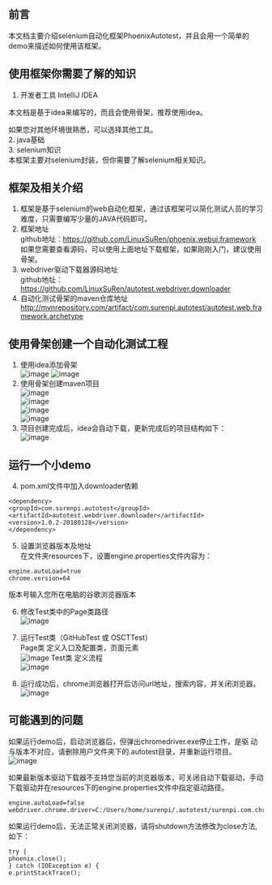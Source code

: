 ## 前言
本文档主要介绍selenium自动化框架PhoenixAutotest，并且会用一个简单的demo来描述如何使用该框架。
  
## 使用框架你需要了解的知识
1. 开发者工具 IntelliJ IDEA
     
本文档是基于idea来编写的，而且会使用骨架，推荐使用idea。
      
如果您对其他环境很熟悉，可以选择其他工具。  
2. java基础  
3. selenium知识  
本框架主要对selenium封装，但你需要了解selenium相关知识。

## 框架及相关介绍
1. 框架是基于selenium的web自动化框架，通过该框架可以简化测试人员的学习难度，只需要编写少量的JAVA代码即可。
2. 框架地址  
github地址：https://github.com/LinuxSuRen/phoenix.webui.framework  
如果您需要查看源码，可以使用上面地址下载框架，如果刚刚入门，建议使用骨架。  
3. webdriver驱动下载器源码地址  
github地址：https://github.com/LinuxSuRen/autotest.webdriver.downloader
4. 自动化测试骨架的maven仓库地址  
http://mvnrepository.com/artifact/com.surenpi.autotest/autotest.web.framework.archetype
      

## 使用骨架创建一个自动化测试工程
1. 使用idea添加骨架  
![image](http://www.pic68.com/uploads/2018/04/1(2).png)
![image](http://www.pic68.com/uploads/2018/04/2.png)  
2. 使用骨架创建maven项目  
![image](http://www.pic68.com/uploads/2018/04/3.png)  
![image](http://www.pic68.com/uploads/2018/04/4(1).png)  
![image](http://www.pic68.com/uploads/2018/04/5.png)  
![image](http://www.pic68.com/uploads/2018/04/6.png)
3. 项目创建完成后，idea会自动下载，更新完成后的项目结构如下：  
![image](http://www.pic68.com/uploads/2018/04/7.png)  

##  运行一个小demo  
4. pom.xml文件中加入downloader依赖
```
<dependency>
<groupId>com.surenpi.autotest</groupId>
<artifactId>autotest.webdriver.downloader</artifactId>
<version>1.0.2-20180128</version>
</dependency>
```
5. 设置浏览器版本及地址  
在文件夹resources下，设置engine.properties文件内容为：  
```
engine.autoLoad=true
chrome.version=64  
```    
版本号输入您所在电脑的谷歌浏览器版本  
       
6. 修改Test类中的Page类路径  
![image](http://pic68.com/uploads/2018/05/1_1.png)  
7. 运行Test类（GitHubTest 或 OSCTTest）  
Page类 定义入口及配置类，页面元素  
![image](http://pic68.com/uploads/2018/05/1525252207_1_.png)
Test类 定义流程  
![image](http://pic68.com/uploads/2018/05/20180502172300.png)


8.  运行成功后，chrome浏览器打开后访问url地址，搜索内容，并关闭浏览器。  
![image](http://ww1.sinaimg.cn/large/87c01ec7gy1fqy6pyz0oxg20zk0k0u0x.gif)  
  

##  可能遇到的问题

如果运行demo后，启动浏览器后，但弹出chromedriver.exe停止工作，是驱    动与版本不对应，请删除用户文件夹下的.autotest目录，并重新运行项目。    
![image](http://pic68.com/uploads/2018/05/20180502180956.png)  
   
     
     
如果最新版本驱动下载器不支持您当前的浏览器版本，可关闭自动下载驱动，手动下载驱动并在resources下的engine.properties文件中指定驱动路径。  
```
engine.autoLoad=false
webdriver.chrome.driver=C:/Users/home/surenpi/.autotest/surenpi.com.chromedriver
```  
     
如果运行demo后，无法正常关闭浏览器，请将shutdown方法修改为close方法,如下：  
```
try {
phoenix.close();
} catch (IOException e) {
e.printStackTrace();
```